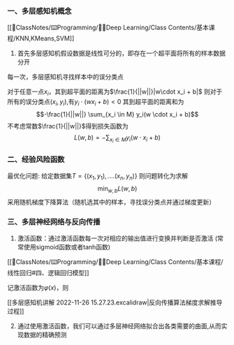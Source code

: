 ### 一、多层感知机概念

[[📘ClassNotes/⌨️Programming/👨‍🎓Deep Learning/Class Contents/基本课程/KNN,KMeans,SVM]]
1. 首先多层感知机假设数据是线性可分的，即存在一个超平面将所有的样本数据分开

每一次，多层感知机寻找样本中的误分类点

对于任意一点$x_i$，其到超平面的距离为$\frac{1}{||w||}|w\cdot x_i + b|$
则对于所有的误分类点$(x_i,y_i)$,有$y_i \cdot (wx_i + b) < 0$
其到超平面的距离和为
$$-\frac{1}{||w||} \sum_{x_i \in M} y_i(w \cdot x_i + b)$$
不考虑常数$\frac{1}{||w||}$得到损失函数为
$$ L(w,b) = - \sum_{x_i \in M} y_i(w \cdot x_i + b)$$

### 二、经验风险函数

最优化问题:  给定数据集$T = \{(x_1,y_1),....(x_n,y_n)\}$
则问题转化为求解
$$\min _{w,b}L(w,b)$$
采用随机梯度下降算法（随机选其中的样本，寻找误分类点并通过梯度更新）

### 三、多层神经网络与反向传播

1. 激活函数：通过激活函数每一次对相应的输出值进行变换并判断是否激活 (常常使用sigmoid函数或者tanh函数)

[[📘ClassNotes/⌨️Programming/👨‍🎓Deep Learning/Class Contents/基本课程/线性回归#四、逻辑回归模型]]

记激活函数为$\varphi(x)$，则

[[多层感知机讲解 2022-11-26 15.27.23.excalidraw|反向传播算法梯度求解推导过程]]

2. 通过使用激活函数，我们可以通过多层神经网络拟合出各类需要的曲面,从而实现数据的精确预测
